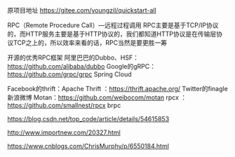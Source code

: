 原项目地址
https://gitee.com/youngzil/quickstart-all


RPC（Remote Procedure Call）—远程过程调用
RPC主要是基于TCP/IP协议的，而HTTP服务主要是基于HTTP协议的，我们都知道HTTP协议是在传输层协议TCP之上的，所以效率来看的话，RPC当然是要更胜一筹


开源的优秀RPC框架
阿里巴巴的Dubbo、HSF：https://github.com/alibaba/dubbo
Google的gRPC：https://github.com/grpc/grpc
Spring Cloud


Facebook的thrift：Apache Thrift ：https://thrift.apache.org/
Twitter的finagle
新浪微博 Motan：https://github.com/weibocom/motan
rpcx ：https://github.com/smallnest/rpcx
brpc







https://blog.csdn.net/top_code/article/details/54615853


http://www.importnew.com/20327.html

https://www.cnblogs.com/ChrisMurphy/p/6550184.html

